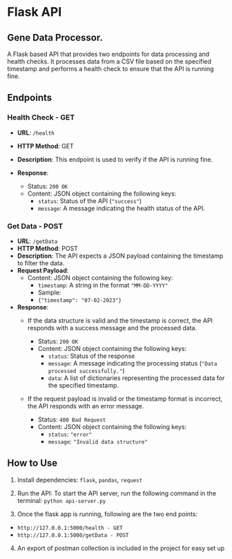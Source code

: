 # Flask API

## Gene Data Processor. 
A Flask based API that provides two endpoints for data processing and health checks. 
It processes data from a CSV file based on the specified timestamp and performs a health check to ensure that the API is running fine.


## Endpoints

### Health Check - GET

- **URL**: `/health`
- **HTTP Method**: GET
- **Description**: This endpoint is used to verify if the API is running fine. 

- **Response**:
  - Status: `200 OK`
  - Content: JSON object containing the following keys:
    - `status`: Status of the API (`"success"`)
    - `message`: A message indicating the health status of the API.

### Get Data - POST

- **URL**: `/getData`
- **HTTP Method**: POST
- **Description**: The API expects a JSON payload containing the timestamp to filter the data.
- **Request Payload**:
  - Content: JSON object containing the following key:
    - `timestamp`: A string in the format `"MM-DD-YYYY"`
    - Sample:
    -   `{"timestamp": "07-02-2023"}`
- **Response**:
  - If the data structure is valid and the timestamp is correct, the API responds with a success message and the processed data.
    - Status: `200 OK`
    - Content: JSON object containing the following keys:
      - `status`: Status of the response 
      - `message`: A message indicating the processing status (`"Data processed successfully."`)
      - `data`: A list of dictionaries representing the processed data for the specified timestamp.

  - If the request payload is invalid or the timestamp format is incorrect, the API responds with an error message.
    - Status: `400 Bad Request`
    - Content: JSON object containing the following keys:
      - `status`: `"error"`
      - `message`: `"Invalid data structure"`

## How to Use

1. Install dependencies: `flask`, `pandas`, `request`

2. Run the API: To start the API server, run the following command in the terminal:
`python api-server.py`

3. Once the flask app is running, following are the two end points:
  - `http://127.0.0.1:5000/health - GET`
  - `http://127.0.0.1:5000/getData - POST`
4. An export of postman collection is included in the project for easy set up
